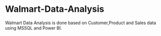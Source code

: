 # Walmart-Data-Analysis
Walmart Data Analysis is done based on Customer,Product and Sales data using MSSQL and Power BI.
